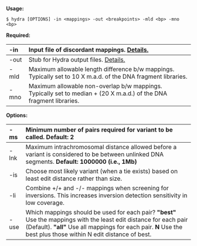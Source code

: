 **Usage:**
```
$ hydra [OPTIONS] -in <mappings> -out <breakpoints> -mld <bp> -mno <bp>
```

**Required:**

| -in	| Input file of discordant mappings. [Details.](http://code.google.com/p/hydra-sv/wiki/FileFormats#Hydra_input_file_format)|
|:----|:-------------------------------------------------------------------------------------------------------------------------|
| -out	| Stub for Hydra output files. [Details.](http://code.google.com/p/hydra-sv/wiki/FileFormats#Hydra_output_files)           |
| -mld	|Maximum allowable length difference b/w mappings. Typically set to 10 X m.a.d. of the DNA fragment libraries.             |
| -mno	| Maximum allowable non-overlap b/w mappings. Typically set to median + (20 X m.a.d.) of the DNA fragment libraries.       |


**Options:**

| -ms | Minimum number of pairs required for variant to be called. **Default: 2**|
|:----|:-------------------------------------------------------------------------|
| -lnk | Maximum intrachromosomal distance allowed before a variant is considered to be between unlinked DNA segments. **Default: 1000000 (i.e., 1Mb)**|
| -is | Choose most likely variant (when a tie exists) based on least edit distance rather than size.|
| -li | Combine +/+ and -/- mappings when screening for inversions. This increases inversion detection sensitivity in low coverage.|
| -use | Which mappings should be used for each pair? **"best"** Use the mappings with the least edit distance for each pair (Default). **"all"** Use all mappings for each pair. **N** Use the best plus those within N edit distance of best.|